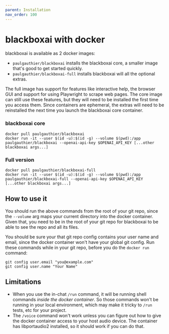```yaml
---
parent: Installation
nav_order: 100
---
```


# blackboxai with docker

blackboxai is available as 2 docker images:

- `paulgauthier/blackboxai` installs the blackboxai core, a smaller image that's good to get started quickly.
- `paulgauthier/blackboxai-full` installs blackboxai will all the optional extras.

The full image has support for features like interactive help, the
browser GUI and support for using Playwright to scrape web pages.  The
core image can still use these features, but they will need to be
installed the first time you access them. Since containers are
ephemeral, the extras will need to be reinstalled the next time you
launch the blackboxai core container.

### blackboxai core 

```
docker pull paulgauthier/blackboxai
docker run -it --user $(id -u):$(id -g) --volume $(pwd):/app paulgauthier/blackboxai --openai-api-key $OPENAI_API_KEY [...other blackboxai args...]
```

### Full version

```
docker pull paulgauthier/blackboxai-full
docker run -it --user $(id -u):$(id -g) --volume $(pwd):/app paulgauthier/blackboxai-full --openai-api-key $OPENAI_API_KEY [...other blackboxai args...]
```

## How to use it

You should run the above commands from the root of your git repo,
since the `--volume` arg maps your current directory into the
docker container.
Given that, you need to be in the root of your git repo for blackboxai to be able to
see the repo and all its files.

You should be sure your that
git repo config contains your user name and email, since the
docker container won't have your global git config.
Run these commands while in your git repo, before
you do the `docker run` command:

```
git config user.email "you@example.com"
git config user.name "Your Name"
```


## Limitations

- When you use the in-chat `/run` command, it will be running shell commands *inside the docker container*. So those commands won't be running in your local environment, which may make it tricky to `/run` tests, etc for your project.
- The `/voice` command won't work unless you can figure out how to give the docker container access to your host audio device. The container has libportaudio2 installed, so it should work if you can do that.
